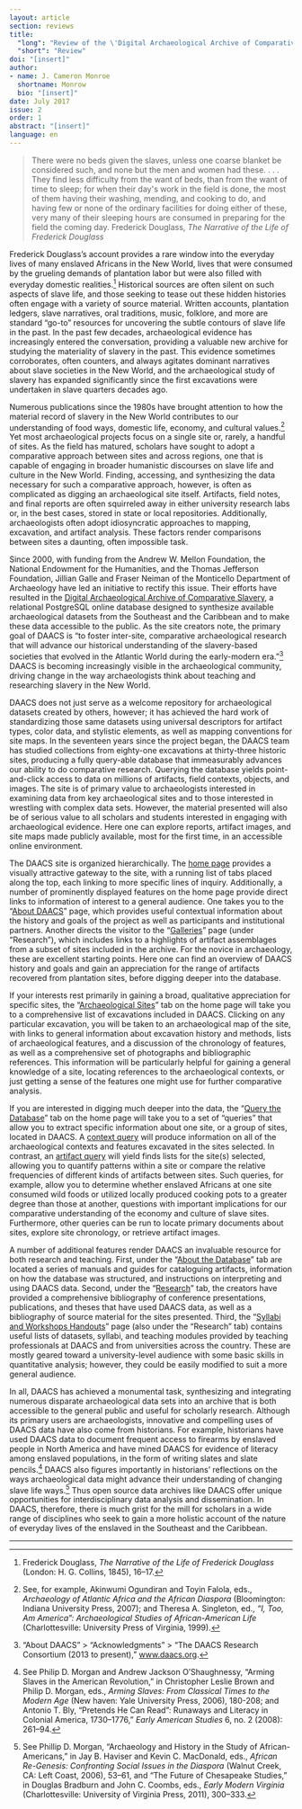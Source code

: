 ```yaml
---
layout: article
section: reviews
title: 
  "long": "Review of the \'Digital Archaeological Archive of Comparative Slavery\'"
  "short": "Review"
doi: "[insert]"
author: 
- name: J. Cameron Monroe 
  shortname: Monrow
  bio: "[insert]"
date: July 2017
issue: 2
order: 1
abstract: "[insert]"
language: en
---
```


> There were no beds given the slaves, unless one coarse blanket be considered such, and none but the men and women had these. . . . They find less difficulty from the want of beds, than from the want of time to sleep; for when their day's work in the field is done, the most of them having their washing, mending, and cooking to do, and having few or none of the ordinary facilities for doing either of these, very many of their sleeping hours are consumed in preparing for the field the coming day. 
> Frederick Douglass, *The Narrative of the Life of Frederick Douglass* 

Frederick Douglass’s account provides a rare window into the everyday lives of many enslaved Africans in the New World, lives that were consumed by the grueling demands of plantation labor but were also filled with everyday domestic realities.[^1] Historical sources are often silent on such aspects of slave life, and those seeking to tease out these hidden histories often engage with a variety of source material. Written accounts, plantation ledgers, slave narratives, oral traditions, music, folklore, and more are standard “go-to” resources for uncovering the subtle contours of slave life in the past. In the past few decades, archaeological evidence has increasingly entered the conversation, providing a valuable new archive for studying the materiality of slavery in the past. This evidence sometimes corroborates, often counters, and always agitates dominant narratives about slave societies in the New World, and the archaeological study of slavery has expanded significantly since the first excavations were undertaken in slave quarters decades ago. 

Numerous publications since the 1980s have brought attention to how the material record of slavery in the New World contributes to our understanding of food ways, domestic life, economy, and cultural values.[^2] Yet most archaeological projects focus on a single site or, rarely, a handful of sites. As the field has matured, scholars have sought to adopt a comparative approach between sites and across regions, one that is capable of engaging in broader humanistic discourses on slave life and culture in the New World. Finding, accessing, and synthesizing the data necessary for such a comparative approach, however, is often as complicated as digging an archaeological site itself. Artifacts, field notes, and final reports are often squirreled away in either university research labs or, in the best cases, stored in state or local repositories. Additionally, archaeologists often adopt idiosyncratic approaches to mapping, excavation, and artifact analysis. These factors render comparisons between sites a daunting, often impossible task. 

Since 2000, with funding from the Andrew W. Mellon Foundation, the National Endowment for the Humanities, and the Thomas Jefferson Foundation, Jillian Galle and Fraser Neiman of the Monticello Department of Archaeology have led an initiative to rectify this issue. Their efforts have resulted in the [Digital Archaeological Archive of Comparative Slavery](https://www.daacs.org/), a relational PostgreSQL online database designed to synthesize available archaeological datasets from the Southeast and the Caribbean and to make these data accessible to the public. As the site creators note, the primary goal of DAACS is “to foster inter-site, comparative archaeological research that will advance our historical understanding of the slavery-based societies that evolved in the Atlantic World during the early-modern era.”[^3] DAACS is becoming increasingly visible in the archaeological community, driving change in the way archaeologists think about teaching and researching slavery in the New World. 

DAACS does not just serve as a welcome repository for archaeological datasets created by others, however; it has achieved the hard work of standardizing those same datasets using universal descriptors for artifact types, color data, and stylistic elements, as well as mapping conventions for site maps. In the seventeen years since the project began, the DAACS team has studied collections from eighty-one excavations at thirty-three historic sites, producing a fully query-able database that immeasurably advances our ability to do comparative research. Querying the database yields point-and-click access to data on millions of artifacts, field contexts, objects, and images. The site is of primary value to archaeologists interested in examining data from key archaeological sites and to those interested in wrestling with complex data sets. However, the material presented will also be of serious value to all scholars and students interested in engaging with archaeological evidence. Here one can explore reports, artifact images, and site maps made publicly available, most for the first time, in an accessible online environment. 

The DAACS site is organized hierarchically. The [home page](https://www.daacs.org/) provides a visually attractive gateway to the site, with a running list of tabs placed along the top, each linking to more specific lines of inquiry. Additionally, a number of prominently displayed features on the home page provide direct links to information of interest to a general audience. One takes you to the “[About DAACS](https://www.daacs.org/aboutdaacs/)” page, which provides useful contextual information about the history and goals of the project as well as participants and institutional partners. Another directs the visitor to the “[Galleries](https://www.daacs.org/research/galleries/)” page (under “Research”), which includes links to a highlights of artifact assemblages from a subset of sites included in the archive. For the novice in archaeology, these are excellent starting points. Here one can find an overview of DAACS history and goals and gain an appreciation for the range of artifacts recovered from plantation sites, before digging deeper into the database. 

If your interests rest primarily in gaining a broad, qualitative appreciation for specific sites, the “[Archaeological Sites](https://www.daacs.org/archaeological-sites-map/)” tab on the home page will take you to a comprehensive list of excavations included in DAACS. Clicking on any particular excavation, you will be taken to an archaeological map of the site, with links to general information about excavation history and methods, lists of archaeological features, and a discussion of the chronology of features, as well as a comprehensive set of photographs and bibliographic references. This information will be particularly helpful for gaining a general knowledge of a site, locating references to the archaeological contexts, or just getting a sense of the features one might use for further comparative analysis. 

If you are interested in digging much deeper into the data, the “[Query the Database](https://www.daacs.org/query-the-database/)” tab on the home page will take you to a set of “queries” that allow you to extract specific information about one site, or a group of sites, located in DAACS. A [context query](https://www.daacs.org/query-the-database/context-queries/) will produce information on all of the archaeological contexts and features excavated in the sites selected. In contrast, an [artifact query](https://www.daacs.org/query-the-database/artifact-queries/) will yield finds lists for the site(s) selected, allowing you to quantify patterns within a site or compare the relative frequencies of different kinds of artifacts between sites. Such queries, for example, allow you to determine whether enslaved Africans at one site consumed wild foods or utilized locally produced cooking pots to a greater degree than those at another, questions with important implications for our comparative understanding of the economy and culture of slave sites. Furthermore, other queries can be run to locate primary documents about sites, explore site chronology, or retrieve artifact images. 

A number of additional features render DAACS an invaluable resource for both research and teaching. First, under the “[About the Database](https://www.daacs.org/about-the-database/)” tab are located a series of manuals and guides for cataloguing artifacts, information on how the database was structured, and instructions on interpreting and using DAACS data. Second, under the “[Research](https://www.daacs.org/research/)” tab, the creators have provided a comprehensive bibliography of conference presentations, publications, and theses that have used DAACS data, as well as a bibliography of source material for the sites presented. Third, the “[Syllabi and Workshops Handouts](https://www.daacs.org/research/workshops/)” page (also under the “Research” tab) contains useful lists of datasets, syllabi, and teaching modules provided by teaching professionals at DAACS and from universities across the country. These are mostly geared toward a university-level audience with some basic skills in quantitative analysis; however, they could be easily modified to suit a more general audience. 

In all, DAACS has achieved a monumental task, synthesizing and integrating numerous disparate archaeological data sets into an archive that is both accessible to the general public and useful for scholarly research. Although its primary users are archaeologists, innovative and compelling uses of DAACS data have also come from historians. For example, historians have used DAACS data to document frequent access to firearms by enslaved people in North America and have mined DAACS for evidence of literacy among enslaved populations, in the form of writing slates and slate pencils.[^4] DAACS also figures importantly in historians’ reflections on the ways archaeological data might advance their understanding of changing slave life ways.[^5] Thus open source data archives like DAACS offer unique opportunities for interdisciplinary data analysis and dissemination. In DAACS, therefore, there is much grist for the mill for scholars in a wide range of disciplines who seek to gain a more holistic account of the nature of everyday lives of the enslaved in the Southeast and the Caribbean.

---

[^1]: Frederick Douglass, *The Narrative of the Life of Frederick Douglass* (London: H. G. Collins, 1845), 16–17. 

[^2]: See, for example, Akinwumi Ogundiran and Toyin Falola, eds., *Archaeology of Atlantic Africa and the African Diaspora* (Bloomington: Indiana University Press, 2007); and Theresa A. Singleton, ed., *“I, Too, Am America”: Archaeological Studies of African-American Life* (Charlottesville: University Press of Virginia, 1999). 

[^3]: “About DAACS” &gt; “Acknowledgments” &gt; “The DAACS Research Consortium (2013 to present),” www.daacs.org. 

[^4]: See Philip D. Morgan and Andrew Jackson O’Shaughnessy, “Arming Slaves in the American Revolution,” in Christopher Leslie Brown and Philip D. Morgan, eds., *Arming Slaves: From Classical Times to the Modern Age* (New haven: Yale University Press, 2006), 180-208; and Antonio T. Bly, “Pretends He Can Read”: Runaways and Literacy in Colonial America, 1730–1776,” *Early American Studies* 6, no. 2 (2008): 261–94. 

[^5]: See Phillip D. Morgan, “Archaeology and History in the Study of African-Americans,” in Jay B. Haviser and Kevin C. MacDonald, eds., *African Re-Genesis: Confronting Social Issues in the Diaspora* (Walnut Creek, CA: Left Coast, 2006), 53–61, and “The Future of Chesapeake Studies,” in Douglas Bradburn and John C. Coombs, eds., *Early Modern Virginia* (Charlottesville: University of Virginia Press, 2011), 300–333.